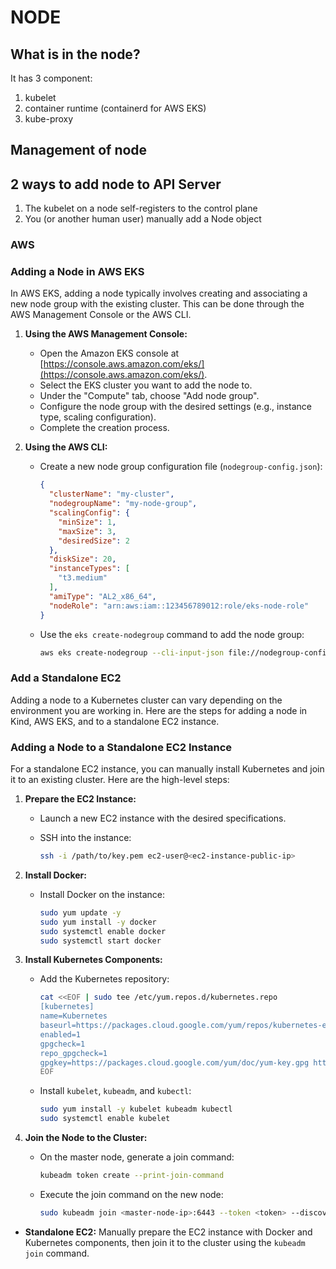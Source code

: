 # NODE
## What is in the node?
It has 3 component:
1. kubelet
2. container runtime (containerd for AWS EKS)
3. kube-proxy

## Management of node
## 2 ways to add node to API Server
1. The kubelet on a node self-registers to the control plane
2. You (or another human user) manually add a Node object
### AWS 
### Adding a Node in AWS EKS

In AWS EKS, adding a node typically involves creating and associating a new node group with the existing cluster. This can be done through the AWS Management Console or the AWS CLI.

1. **Using the AWS Management Console:**

   - Open the Amazon EKS console at [https://console.aws.amazon.com/eks/](https://console.aws.amazon.com/eks/).
   - Select the EKS cluster you want to add the node to.
   - Under the "Compute" tab, choose "Add node group".
   - Configure the node group with the desired settings (e.g., instance type, scaling configuration).
   - Complete the creation process.

2. **Using the AWS CLI:**

   - Create a new node group configuration file (`nodegroup-config.json`):

     ```json
     {
       "clusterName": "my-cluster",
       "nodegroupName": "my-node-group",
       "scalingConfig": {
         "minSize": 1,
         "maxSize": 3,
         "desiredSize": 2
       },
       "diskSize": 20,
       "instanceTypes": [
         "t3.medium"
       ],
       "amiType": "AL2_x86_64",
       "nodeRole": "arn:aws:iam::123456789012:role/eks-node-role"
     }
     ```

   - Use the `eks create-nodegroup` command to add the node group:

     ```sh
     aws eks create-nodegroup --cli-input-json file://nodegroup-config.json
     ```
     
### Add a Standalone EC2
Adding a node to a Kubernetes cluster can vary depending on the environment you are working in. Here are the steps for adding a node in Kind, AWS EKS, and to a standalone EC2 instance.



### Adding a Node to a Standalone EC2 Instance

For a standalone EC2 instance, you can manually install Kubernetes and join it to an existing cluster. Here are the high-level steps:

1. **Prepare the EC2 Instance:**

   - Launch a new EC2 instance with the desired specifications.
   - SSH into the instance:

     ```sh
     ssh -i /path/to/key.pem ec2-user@<ec2-instance-public-ip>
     ```

2. **Install Docker:**

   - Install Docker on the instance:

     ```sh
     sudo yum update -y
     sudo yum install -y docker
     sudo systemctl enable docker
     sudo systemctl start docker
     ```

3. **Install Kubernetes Components:**

   - Add the Kubernetes repository:

     ```sh
     cat <<EOF | sudo tee /etc/yum.repos.d/kubernetes.repo
     [kubernetes]
     name=Kubernetes
     baseurl=https://packages.cloud.google.com/yum/repos/kubernetes-el7-x86_64
     enabled=1
     gpgcheck=1
     repo_gpgcheck=1
     gpgkey=https://packages.cloud.google.com/yum/doc/yum-key.gpg https://packages.cloud.google.com/yum/doc/rpm-package-key.gpg
     EOF
     ```

   - Install `kubelet`, `kubeadm`, and `kubectl`:

     ```sh
     sudo yum install -y kubelet kubeadm kubectl
     sudo systemctl enable kubelet
     ```

4. **Join the Node to the Cluster:**

   - On the master node, generate a join command:

     ```sh
     kubeadm token create --print-join-command
     ```

   - Execute the join command on the new node:

     ```sh
     sudo kubeadm join <master-node-ip>:6443 --token <token> --discovery-token-ca-cert-hash sha256:<hash>
     ```
- **Standalone EC2:** Manually prepare the EC2 instance with Docker and Kubernetes components, then join it to the cluster using the `kubeadm join` command.